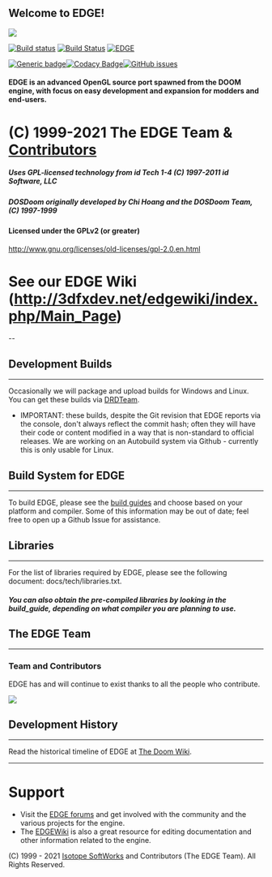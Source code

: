 Welcome to EDGE!
---------------------

![](https://a.fsdn.com/con/app/proj/edge2/screenshots/edgelogo6.png)

[![Build status](https://ci.appveyor.com/api/projects/status/ghevag13p9ue60no?svg=true)](https://ci.appveyor.com/project/raa-eruanna/hyper3dge) [![Build Status](https://travis-ci.org/3dfxdev/EDGE.svg?branch=master)](https://travis-ci.org/3dfxdev/EDGE) [![EDGE](https://github.com/3dfxdev/EDGE/actions/workflows/edge.yml/badge.svg)](https://github.com/3dfxdev/EDGE/actions/workflows/edge.yml)

[![Generic badge](https://img.shields.io/badge/Language-C++-blue.svg)](https://shields.io/)[![Codacy Badge](https://api.codacy.com/project/badge/Grade/cf7282627d254b89aa466d3291e8b8fe)](https://www.codacy.com/app/3dfxdev/EDGE?utm_source=github.com&amp;utm_medium=referral&amp;utm_content=3dfxdev/EDGE&amp;utm_campaign=Badge_Grade)[![GitHub issues](https://img.shields.io/github/issues/3dfxdev/EDGE)](https://github.com/3dfxdev/EDGE/issues)

#### EDGE is an advanced OpenGL source port spawned from the DOOM engine, with focus on easy development and expansion for modders and end-users.

# (C) 1999-2021 The EDGE Team & [Contributors](https://github.com/3dfxdev/hyper3DGE/blob/master/AUTHORS.md)
##### Uses GPL-licensed technology from id Tech 1-4 (C) 1997-2011 id Software, LLC
##### DOSDoom originally developed by Chi Hoang and the DOSDoom Team, (C) 1997-1999
#### Licensed under the GPLv2 (or greater)
http://www.gnu.org/licenses/old-licenses/gpl-2.0.en.html
# See our EDGE Wiki (http://3dfxdev.net/edgewiki/index.php/Main_Page)
--

## Development Builds
---
Occasionally we will package and upload builds for Windows and Linux. You can get these builds via [DRDTeam](https://devbuilds.drdteam.org/3dge/).
* IMPORTANT: these builds, despite the Git revision that EDGE reports via the console, don't always reflect the commit hash; often they will have their code or content modified in a way that is non-standard to official releases. We are working on an Autobuild system via Github - currently this is only usable for Linux.


## Build System for EDGE
---
To build EDGE, please see the [build guides](https://github.com/3dfxdev/hyper3DGE/tree/master/build_guide) and choose
based on your platform and compiler. Some of this information may be out of date; feel free to open up a Github Issue for assistance.

## Libraries
---
For the list of libraries required by EDGE, please see the
following document: docs/tech/libraries.txt.
##### You can also obtain the pre-compiled libraries by looking in the build_guide, depending on what compiler you are planning to use.

## The EDGE Team
---
### Team and Contributors

EDGE has and will continue to exist thanks to all the people who contribute.

<a href="https://github.com/3dfxdev/EDGE/graphs/contributors">
  <img src="https://contrib.rocks/image?repo=3dfxdev/EDGE" />
</a>

## Development History
---
Read the historical timeline of EDGE at [The Doom Wiki](https://doomwiki.org/wiki/EDGE).

---

# Support
* Visit the [EDGE forums](http://tdgmods.net/smf) and get involved with the
community and the various projects for the engine.
* The [EDGEWiki](http://3dfxdev.net/edgewiki) is also a great resource for
editing documentation and other information related to the engine.

(C) 1999 - 2021 [Isotope SoftWorks](https://www.facebook.com/IsotopeSoftWorks/) and Contributors (The EDGE Team). All Rights Reserved.
